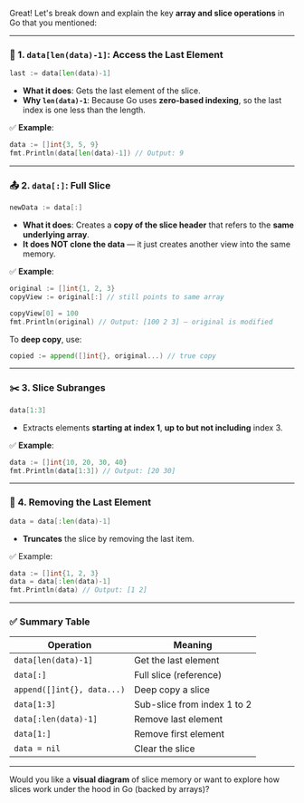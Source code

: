 Great! Let's break down and explain the key **array and slice operations** in Go that you mentioned:

---

### 🧠 1. `data[len(data)-1]`: Access the Last Element

```go
last := data[len(data)-1]
```

* **What it does**: Gets the last element of the slice.
* **Why `len(data)-1`**: Because Go uses **zero-based indexing**, so the last index is one less than the length.

✅ **Example**:

```go
data := []int{3, 5, 9}
fmt.Println(data[len(data)-1]) // Output: 9
```

---

### 📤 2. `data[:]`: Full Slice

```go
newData := data[:]
```

* **What it does**: Creates a **copy of the slice header** that refers to the **same underlying array**.
* **It does NOT clone the data** — it just creates another view into the same memory.

✅ **Example**:

```go
original := []int{1, 2, 3}
copyView := original[:] // still points to same array

copyView[0] = 100
fmt.Println(original) // Output: [100 2 3] — original is modified
```

To **deep copy**, use:

```go
copied := append([]int{}, original...) // true copy
```

---

### ✂️ 3. Slice Subranges

```go
data[1:3]
```

* Extracts elements **starting at index 1**, **up to but not including** index 3.

✅ **Example**:

```go
data := []int{10, 20, 30, 40}
fmt.Println(data[1:3]) // Output: [20 30]
```

---

### 🚮 4. Removing the Last Element

```go
data = data[:len(data)-1]
```

* **Truncates** the slice by removing the last item.

✅ Example:

```go
data := []int{1, 2, 3}
data = data[:len(data)-1]
fmt.Println(data) // Output: [1 2]
```

---

### ✅ Summary Table

| Operation                  | Meaning                     |
| -------------------------- | --------------------------- |
| `data[len(data)-1]`        | Get the last element        |
| `data[:]`                  | Full slice (reference)      |
| `append([]int{}, data...)` | Deep copy a slice           |
| `data[1:3]`                | Sub-slice from index 1 to 2 |
| `data[:len(data)-1]`       | Remove last element         |
| `data[1:]`                 | Remove first element        |
| `data = nil`               | Clear the slice             |

---

Would you like a **visual diagram** of slice memory or want to explore how slices work under the hood in Go (backed by arrays)?
